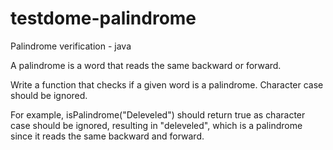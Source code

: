 # testdome-palindrome
Palindrome verification - java



A palindrome is a word that reads the same backward or forward.

Write a function that checks if a given word is a palindrome. Character case should be ignored.

For example, isPalindrome("Deleveled") should return true as character case should be ignored, resulting in "deleveled", which is a palindrome since it reads the same backward and forward.
